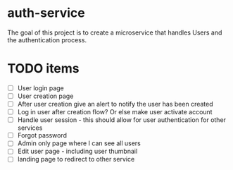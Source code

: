 # auth-service
The goal of this project is to create a microservice that handles Users and the authentication process.

# TODO items
- [ ] User login page
- [ ] User creation page
- [ ] After user creation give an alert to notify the user has been created
- [ ] Log in user after creation flow? Or else make user activate account
- [ ] Handle user session - this should allow for user authentication for other services
- [ ] Forgot password
- [ ] Admin only page where I can see all users
- [ ] Edit user page - including user thumbnail
- [ ] landing page to redirect to other service
